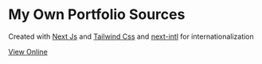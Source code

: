 # My Own Portfolio Sources

Created with <a href="https://nextjs.org/">Next Js</a> and <a href="https://tailwindcss.com/">Tailwind Css</a> and <a href="https://next-intl-docs.vercel.app/docs/getting-started/app-router/with-i18n-routing">next-intl</a> for internationalization

<a href="https://amirhosseinbanaei.ir/en">View Online</a>
